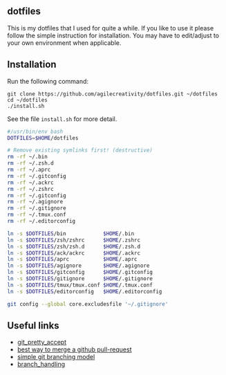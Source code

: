 ## dotfiles

This is my dotfiles that I used for quite a while. If you like to use it please
follow the simple instruction for installation. You may have to edit/adjust
to your own environment when applicable.

## Installation

Run the following command:

```
git clone https://github.com/agilecreativity/dotfiles.git ~/dotfiles
cd ~/dotfiles
./install.sh
```

See the file `install.sh` for more detail.

``` install.sh
#/usr/bin/env bash
DOTFILES=$HOME/dotfiles

# Remove existing symlinks first! (destructive)
rm -rf ~/.bin
rm -rf ~/.zsh.d
rm -rf ~/.aprc
rm -rf ~/.gitconfig
rm -rf ~/.ackrc
rm -rf ~/.zshrc
rm -rf ~/.gitconfig
rm -rf ~/.agignore
rm -rf ~/.gitignore
rm -rf ~/.tmux.conf
rm -rf ~/.editorconfig

ln -s $DOTFILES/bin            $HOME/.bin
ln -s $DOTFILES/zsh/zshrc      $HOME/.zshrc
ln -s $DOTFILES/zsh/zsh.d      $HOME/.zsh.d
ln -s $DOTFILES/ack/ackrc      $HOME/.ackrc
ln -s $DOTFILES/aprc           $HOME/.aprc
ln -s $DOTFILES/agignore       $HOME/.agignore
ln -s $DOTFILES/gitconfig      $HOME/.gitconfig
ln -s $DOTFILES/gitignore      $HOME/.gitignore
ln -s $DOTFILES/tmux/tmux.conf $HOME/.tmux.conf
ln -s $DOTFILES/editorconfig   $HOME/.editorconfig

git config --global core.excludesfile '~/.gitignore'
```

## Useful links

- [git_pretty_accept][]
- [best way to merge a github pull-request][]
- [simple git branching model][]
- [branch_handling][]

[git_pretty_accept]: https://github.com/lovewithfood/git_pretty_accept
[best way to merge a github pull-request]: http://differential.io/blog/best-way-to-merge-a-github-pull-request
[simple git branching model]: https://gist.github.com/jbenet/ee6c9ac48068889b0912
[branch_handling]: https://gist.github.com/tjmcewan/6459975
